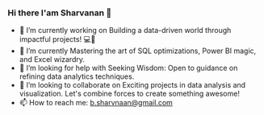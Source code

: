 ### Hi there I'am Sharvanan 👋

- 🔭 I’m currently working on Building a data-driven world through impactful projects! 💻🚀
- 🌱 I’m currently Mastering the art of SQL optimizations, Power BI magic, and Excel wizardry.
- 🤔 I’m looking for help with Seeking Wisdom: Open to guidance on refining data analytics techniques.
- 👯 I’m looking to collaborate on Exciting projects in data analysis and visualization.
      Let's combine forces to create something awesome!
- 📫 How to reach me: b.sharvnaan@gmail.com

<!--
**SharvananB0510/SharvananB0510** is a ✨ _special_ ✨ repository because its `README.md` (this file) appears on your GitHub profile.

Here are some ideas to get you started:

- 🔭 I’m currently working on Building a data-driven world through impactful projects! 💻🚀
- 🌱 I’m currently Mastering the art of SQL optimizations, Power BI magic, and Excel wizardry.
- 👯 I’m looking to collaborate on Exciting projects in data analysis and visualization. Let's combine forces to create something awesome! 🤝📈
- 🤔 I’m looking for help with Seeking Wisdom: Open to guidance on refining data analytics techniques.
- 💬 Ask me about ...
- 📫 How to reach me: ...
- 😄 Pronouns: ...
- ⚡ Fun fact: ...
-->
